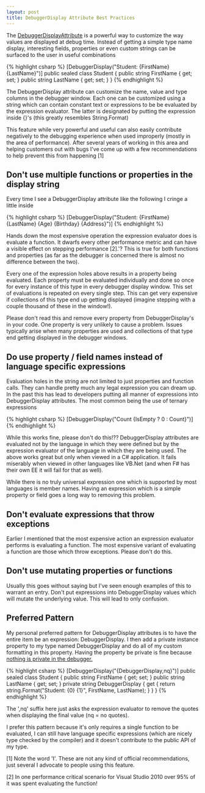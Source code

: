 ```yaml
---
layout: post
title: DebuggerDisplay Attribute Best Practices
---
```

The [DebuggerDisplayAttribute](http://msdn.microsoft.com/en-us/library/system.diagnostics.debuggerdisplayattribute.aspx) is a powerful way to customize the way values are displayed at debug time. Instead of getting a simple type name display, interesting fields, properties or even custom strings can be surfaced to the user in useful combinations

{% highlight csharp %}
[DebuggerDisplay("Student: {FirstName} {LastName}")]
public sealed class Student {
    public string FirstName { get; set; }
    public string LastName { get; set; }
}
{% endhighlight %}

The DebuggerDisplay attribute can customize the name, value and type columns in the debugger window. Each one can be customized using a string which can contain constant text or expressions to be be evaluated by the expression evaluator. The latter is designated by putting the expression inside {}'s (this greatly resembles String.Format)

This feature while very powerful and useful can also easily contribute negatively to the debugging experience when used improperly (mostly in the area of performance). After several years of working in this area and helping customers out with bugs I've come up with a few recommendations to help prevent this from happening [1]

## Don't use multiple functions or properties in the display string

Every time I see a DebuggerDisplay attribute like the following I cringe a little inside

{% highlight csharp %}
[DebuggerDisplay("Student: {FirstName} {LastName} {Age} {Birthday} {Address}")]
{% endhighlight %}

Hands down the most expensive operation the expression evaluator does is evaluate a function. It dwarfs every other performance metric and can have a visible effect on stepping performance [2].'? This is true for both functions and properties (as far as the debugger is concerned there is almost no difference between the two).

Every one of the expression holes above results in a property being evaluated.  Each property must be evaluated individually and done so once for every instance of this type in every debugger display window. This set of evaluations is repeated on every single step. This can get very expensive if collections of this type end up getting displayed (imagine stepping with a couple thousand of these in the window!).

Please don't read this and remove every property from DebuggerDisplay's in your code. One property is very unlikely to cause a problem. Issues typically arise when many properties are used and collections of that type end getting displayed in the debugger windows.

## Do use property / field names instead of language specific expressions

Evaluation holes in the string are not limited to just properties and function calls. They can handle pretty much any legal expression you can dream up. In the past this has lead to developers putting all manner of expressions into DebuggerDisplay attributes. The most common being the use of ternary expressions

{% highlight csharp %}
[DebuggerDisplay("Count {IsEmpty ? 0 : Count}")]
{% endhighlight %}

While this works fine, please don't do this!?? DebuggerDisplay attributes are evaluated not by the language in which they were defined but by the expression evaluator of the language in which they are being used. The above works great but only when viewed in a C# application. It fails miserably when viewed in other languages like VB.Net (and when F# has their own EE it will fail for that as well).

While there is no truly universal expression one which is supported by most languages is member names. Having an expression which is a simple property or field goes a long way to removing this problem.  

## Don't evaluate expressions that throw exceptions

Earlier I mentioned that the most expensive action an expression evaluator performs is evaluating a function. The most expensive variant of evaluating a function are those which throw exceptions. Please don't do this.

## Don't use mutating properties or functions

Usually this goes without saying but I've seen enough examples of this to warrant an entry. Don't put expressions into DebuggerDisplay values which will mutate the underlying value. This will lead to only confusion.  

## Preferred Pattern

My personal preferred pattern for DebuggerDisplay attributes is to have the entire item be an expression: DebuggerDisplay. I then add a private instance property to my type named DebuggerDisplay and do all of my custom formatting in this property. Having the property be private is fine because [nothing is private in the debugger.](http://blogs.msdn.com/b/jaredpar/archive/2010/05/17/the-debugger-is-different.aspx)
    
{% highlight csharp %}
[DebuggerDisplay("{DebuggerDisplay,nq}")]
public sealed class Student {
    public string FirstName { get; set; }
    public string LastName { get; set; }
    private string DebuggerDisplay {
        get { return string.Format("Student: {0} {1}", FirstName, LastName); }
    }
}
{% endhighlight %}

The ',nq' suffix here just asks the expression evaluator to remove the quotes when displaying the final value (nq = no quotes).

I prefer this pattern because it's only requires a single function to be evaluated, I can still have language specific expressions (which are nicely type checked by the compiler) and it doesn't contribute to the public API of my type.

[1] Note the word 'I'. These are not any kind of official recommendations, just several I advocate to people using this feature.

[2] In one performance critical scenario for Visual Studio 2010 over 95% of it was spent evaluating the function!

